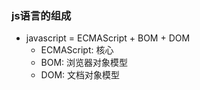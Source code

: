 ### js语言的组成
* javascript = ECMAScript + BOM + DOM
    * ECMAScript: 核心
    * BOM: 浏览器对象模型
    * DOM: 文档对象模型
